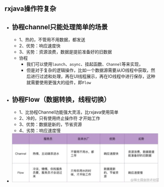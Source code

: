## rxjava操作符复杂
- ## 协程channel只能处理简单的场景
	- 1、热的，不管用不用数据，都发送
	- 2、优势：响应速度快
	- 3、劣势：资源浪费，数据是提前准备好的旧数据
	- 协程
		- 我们可以使用`launch`、`async`、挂起函数、`Channel`等来实现，
		- 但是对于复杂的逻辑操作，比如一个数据源需要从IO线程中获取，然后进行过滤和处理，再在UI线程展示，再在IO线程中进行保存，这种就需要使用更强大的组件，即`Flow`
- ## 协程Flow（数据转换，线程切换）
	- 1、比协程Channel功能强大灵活，比rxjava使用简单
	- 2、冷的，只有使用终止操作符 才开始工作
	- 3、优势：数据是新的，节省资源
	- 4、劣势：响应速度慢
- ![image.png](../assets/image_1690690299610_0.png)